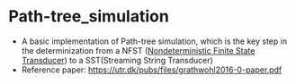 # Path-tree_simulation
+ A basic implementation of Path-tree simulation, which is the key step in the determinization from a NFST
([Nondeterministic Finite State Transducer](https://en.wikipedia.org/wiki/Finite-state_transducer)) to a SST(Streaming String Transducer) 
+ Reference paper: https://utr.dk/pubs/files/grathwohl2016-0-paper.pdf
